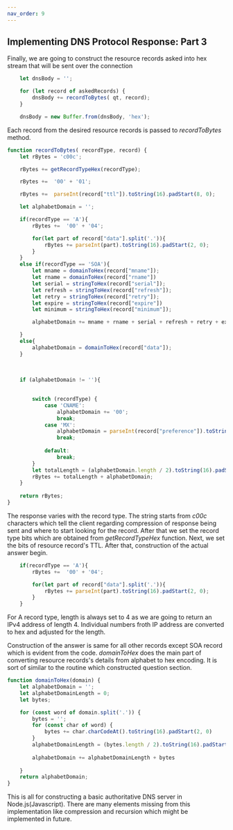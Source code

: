 ```yaml
---
nav_order: 9
---
```

## Implementing DNS Protocol Response: Part 3
Finally, we are going to construct the resource records asked into hex stream that will be sent over the connection
```js
    let dnsBody = '';

    for (let record of askedRecords) {
        dnsBody += recordToBytes( qt, record); 
    }

    dnsBody = new Buffer.from(dnsBody, 'hex');
```
Each record from the desired resource records is passed to *recordToBytes* method.
```js
function recordToBytes( recordType, record) {
    let rBytes = 'c00c';

    rBytes += getRecordTypeHex(recordType);

    rBytes +=  '00' + '01';

    rBytes +=  parseInt(record["ttl"]).toString(16).padStart(8, 0);

    let alphabetDomain = '';

    if(recordType == 'A'){
        rBytes +=  '00' + '04'; 

        for(let part of record["data"].split('.')){
            rBytes += parseInt(part).toString(16).padStart(2, 0);
        }
    }
    else if(recordType == 'SOA'){
        let mname = domainToHex(record["mname"]);
        let rname = domainToHex(record["rname"])
        let serial = stringToHex(record["serial"]);
        let refresh = stringToHex(record["refresh"]);
        let retry = stringToHex(record["retry"]);
        let expire = stringToHex(record["expire"])
        let minimum = stringToHex(record["minimum"]);

        alphabetDomain += mname + rname + serial + refresh + retry + expire + minimum;

    }
    else{        
        alphabetDomain = domainToHex(record["data"]);
    }
    
    
    
    if (alphabetDomain != ''){

        
        switch (recordType) {
            case 'CNAME':
                alphabetDomain += '00';     
                break;
            case 'MX':
                alphabetDomain = parseInt(record["preference"]).toString(16).padStart(4, 0) + alphabetDomain;
                break;
        
            default:
                break;
        }
        let totalLength = (alphabetDomain.length / 2).toString(16).padStart(4, 0);
        rBytes += totalLength + alphabetDomain;
    }
    
    return rBytes;
}
```
The response varies with the record type.  The string starts from *c00c* characters which tell the client regarding compression of response being sent and where to start looking for the record. After that we set the record type bits which are obtained from *getRecordTypeHex* function. Next, we set the bits of  resource record's TTL. After that, construction of the actual answer begin.
```js
    if(recordType == 'A'){
        rBytes +=  '00' + '04'; 

        for(let part of record["data"].split('.')){
            rBytes += parseInt(part).toString(16).padStart(2, 0);
        }
    }
```
For A record type, length is always set to 4 as we are going to return an IPv4 address of length 4. Individual numbers froth IP address are converted to hex and adjusted for the length. 

Construction of the answer is same for all other records except SOA record which is evident from the code. *domainToHex* does the main part of converting resource records's details from alphabet to hex encoding. It is sort of similar to the routine which constructed question section.
```js
function domainToHex(domain) {
    let alphabetDomain = '';
    let alphabetDomainLength = 0;
    let bytes;

    for (const word of domain.split('.')) {
        bytes = '';
        for (const char of word) {
            bytes += char.charCodeAt().toString(16).padStart(2, 0)
        }
        alphabetDomainLength = (bytes.length / 2).toString(16).padStart(2, 0);
        
        alphabetDomain += alphabetDomainLength + bytes
        
    } 
    return alphabetDomain;
}
```
This is all for constructing a basic authoritative DNS server in Node.js(Javascript). There are many elements missing from this implementation like compression and recursion which might be implemented in future.